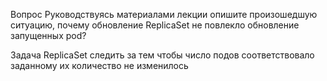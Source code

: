 Вопрос
Руководствуясь материалами лекции опишите произошедшую
ситуацию, почему обновление ReplicaSet не повлекло обновление
запущенных pod?

Задача ReplicaSet следить за тем чтобы число подов соответствовало заданному их количество не изменилось

